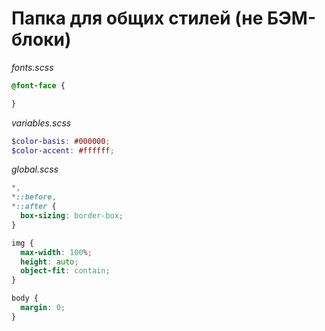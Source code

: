 # Папка для общих стилей (не БЭМ-блоки)

_fonts.scss_
```scss
@font-face {

}
```

_variables.scss_
```scss
$color-basis: #000000;
$color-accent: #ffffff;
```

_global.scss_
```scss
*,
*::before,
*::after {
  box-sizing: border-box;
}

img {
  max-width: 100%;
  height: auto;
  object-fit: contain;
}

body {
  margin: 0;
}
```
